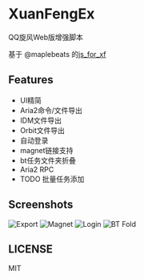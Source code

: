 XuanFengEx
==========

QQ旋风Web版增强脚本


基于 @maplebeats 的[js_for_xf](https://github.com/maplebeats/js_for_xf)


Features
--------

- UI精简
- Aria2命令/文件导出
- IDM文件导出
- Orbit文件导出
- 自动登录
- magnet链接支持
- bt任务文件夹折叠
- Aria2 RPC
- TODO 批量任务添加


Screenshots
-----------

![Export](https://raw.github.com/rhyzx/xuanfeng-userscript/master/screenshot/export.png)
![Magnet](https://raw.github.com/rhyzx/xuanfeng-userscript/master/screenshot/magnet.png)
![Login](https://raw.github.com/rhyzx/xuanfeng-userscript/master/screenshot/login.png)
![BT Fold](https://raw.github.com/rhyzx/xuanfeng-userscript/master/screenshot/bt-fold.png)



LICENSE
-------

MIT

